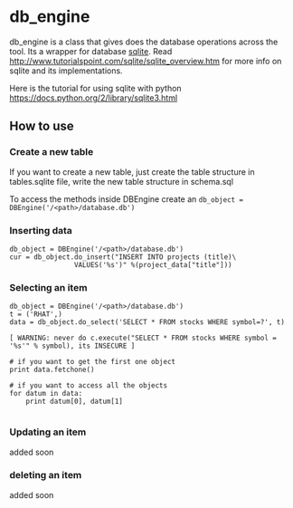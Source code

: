 # db_engine 

db_engine is a class that gives does the database operations across the tool. Its a wrapper for database [sqlite](https://www.sqlite.org/). 
Read http://www.tutorialspoint.com/sqlite/sqlite_overview.htm for more info on sqlite and its implementations. 

Here is the tutorial for using sqlite with python https://docs.python.org/2/library/sqlite3.html

## How to use 

### Create a new table 

If you want to create a new table, just create the table structure in tables.sqlite file, write the new table structure in schema.sql
 

To access the methods inside DBEngine create an `db_object = DBEngine('/<path>/database.db')`


### Inserting data

```
db_object = DBEngine('/<path>/database.db')
cur = db_object.do_insert("INSERT INTO projects (title)\
                VALUES('%s')" %(project_data["title"]))
```



### Selecting an item 

```
db_object = DBEngine('/<path>/database.db')
t = ('RHAT',)
data = db_object.do_select('SELECT * FROM stocks WHERE symbol=?', t)

[ WARNING: never do c.execute("SELECT * FROM stocks WHERE symbol = '%s'" % symbol), its INSECURE ]

# if you want to get the first one object
print data.fetchone()

# if you want to access all the objects
for datum in data:
    print datum[0], datum[1]
    
```

### Updating an item

added soon


### deleting an item

added soon



